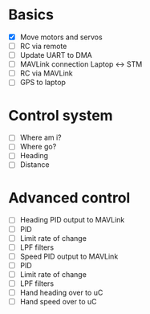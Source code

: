 # Basics
- [x] Move motors and servos
- [ ] RC via remote
 - [ ] Update UART to DMA
- [ ] MAVLink connection Laptop <-> STM
- [ ] RC via MAVLink
- [ ] GPS to laptop

# Control system
- [ ] Where am i?
- [ ] Where go?
- [ ] Heading
- [ ] Distance

# Advanced control
- [ ] Heading PID output to MAVLink
- [ ] PID 
- [ ] Limit rate of change
- [ ] LPF filters 
- [ ] Speed PID output to MAVLink
- [ ] PID 
- [ ] Limit rate of change
- [ ] LPF filters
- [ ] Hand heading over to uC
- [ ] Hand speed over to uC
